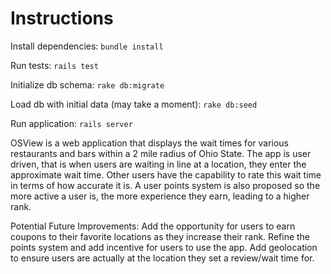 # Instructions

Install dependencies: `bundle install`

Run tests: `rails test`

Initialize db schema: `rake db:migrate`

Load db with initial data (may take a moment): `rake db:seed`

Run application: `rails server`

OSView is a web application that displays the wait times for various restaurants and bars within a 2 mile radius of Ohio State. The app is user driven, that is when users are waiting in line at a location, they enter the approximate wait time. Other users have the capability to rate this wait time in terms of how accurate it is. A user points system is also proposed so the more active a user is, the more experience they earn, leading to a higher rank.

Potential Future Improvements: Add the opportunity for users to earn coupons to their favorite locations as they increase their rank. Refine the points system and add incentive for users to use the app. Add geolocation to ensure users are actually at the location they set a review/wait time for.
